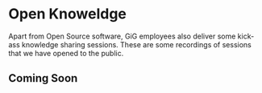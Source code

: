 # Open Knoweldge

Apart from Open Source software, GiG employees also deliver some kick-ass knowledge sharing sessions. These are some recordings of sessions that we have opened to the public.

## Coming Soon